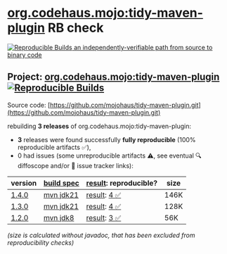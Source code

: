 [org.codehaus.mojo:tidy-maven-plugin](https://central.sonatype.com/artifact/org.codehaus.mojo/tidy-maven-plugin/versions) RB check
=======

[![Reproducible Builds](https://reproducible-builds.org/images/logos/rb.svg) an independently-verifiable path from source to binary code](https://reproducible-builds.org/)

## Project: [org.codehaus.mojo:tidy-maven-plugin](https://central.sonatype.com/artifact/org.codehaus.mojo/tidy-maven-plugin/versions) [![Reproducible Builds](https://img.shields.io/endpoint?url=https://raw.githubusercontent.com/jvm-repo-rebuild/reproducible-central/master/content/org/codehaus/mojo/tidy-maven-plugin/badge.json)](https://github.com/jvm-repo-rebuild/reproducible-central/blob/master/content/org/codehaus/mojo/tidy-maven-plugin/README.md)

Source code: [https://github.com/mojohaus/tidy-maven-plugin.git](https://github.com/mojohaus/tidy-maven-plugin.git)

rebuilding **3 releases** of org.codehaus.mojo:tidy-maven-plugin:
- **3** releases were found successfully **fully reproducible** (100% reproducible artifacts :white_check_mark:),
- 0 had issues (some unreproducible artifacts :warning:, see eventual :mag: diffoscope and/or :memo: issue tracker links):

| version | [build spec](/BUILDSPEC.md) | [result](https://reproducible-builds.org/docs/jvm/): reproducible? | size |
| -- | --------- | ------ | -- |
| [1.4.0](https://central.sonatype.com/artifact/org.codehaus.mojo/tidy-maven-plugin/1.4.0/pom) | [mvn jdk21](tidy-maven-plugin-1.4.0.buildspec) | [result](tidy-maven-plugin-1.4.0.buildinfo): [4 :white_check_mark: ](tidy-maven-plugin-1.4.0.buildcompare) | 146K |
| [1.3.0](https://central.sonatype.com/artifact/org.codehaus.mojo/tidy-maven-plugin/1.3.0/pom) | [mvn jdk21](tidy-maven-plugin-1.3.0.buildspec) | [result](tidy-maven-plugin-1.3.0.buildinfo): [4 :white_check_mark: ](tidy-maven-plugin-1.3.0.buildcompare) | 128K |
| [1.2.0](https://central.sonatype.com/artifact/org.codehaus.mojo/tidy-maven-plugin/1.2.0/pom) | [mvn jdk8](tidy-maven-plugin-1.2.0.buildspec) | [result](tidy-maven-plugin-1.2.0.buildinfo): [3 :white_check_mark: ](tidy-maven-plugin-1.2.0.buildcompare) | 56K |

<i>(size is calculated without javadoc, that has been excluded from reproducibility checks)</i>
